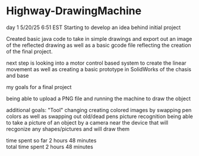 # Highway-DrawingMachine

day 1 5/20/25 6:51 EST Starting to develop an idea behind initial project 

Created basic java code to take in simple drawings and export out an image of the reflected drawing as well as a basic gcode file reflecting the creation of the final project. 

next step is looking into a motor control based system to create the linear movement as well as creating a basic prototype in SolidWorks of the chasis and base

my goals for a final project 

being able to upload a PNG file and running the machine to draw the object 

additional goals:
  "Tool" changing
    creating colored images by swapping pen colors as well as swapping out old/dead pens
  picture recognition
    being able to take a picture of an object by a camera near the device that will recgonize any shapes/pictures and will draw them
  
time spent so far 2 hours 48 minutes  
total time spent  2 hours 48 minutes